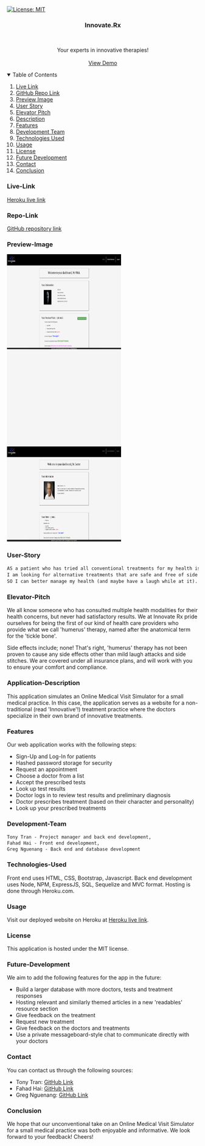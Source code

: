 [![License: MIT](https://img.shields.io/badge/License-MIT-yellow.svg)](https://opensource.org/licenses/MIT)

<div align="center">
    <h3 align="center">Innovate.Rx</h3>
    <br />
    <p align="center">
    Your experts in innovative therapies!
    <br />
    <br />
    <a href="https://innovate-rx.herokuapp.com/">View Demo</a>
    </p>
</div>

<details open="open">
    <summary>Table of Contents</summary>
    <ol>
        <li><a href="#live-link">Live Link</a></li>
        <li><a href="#repo-link">GitHub Repo Link</a></li></li>
        <li><a href="#preview-image">Preview Image</a></li>
        <li><a href="#user-story">User Story</a></li>
        <li><a href="#elevator-pitch">Elevator Pitch</a></li>
        <li><a href="#description">Description</a></li>
        <li><a href="#features">Features</a></li>
        <li><a href="#development-team">Development Team</a></li>
        <li><a href="#technologies-used">Technologies Used</a></li>
        <li><a href="#usage">Usage</a></li>
        <li><a href="#license">License</a></li>
        <li><a href="#future-development">Future Development</a></li>
        <li><a href="#contact">Contact</a></li>
        <li><a href="#conclusion">Conclusion</a></li>
    </ol>
</details>

### Live-Link

<a href="https://innovate-rx.herokuapp.com/">Heroku live link</a>

### Repo-Link

<a href="https://github.com/code-monkey713/Innovate-Rx">GitHub repository link</a>

### Preview-Image

<img src="./preview/preview.png" alt="project preview img" style="height: 250px; width: 300px;">
<br/>
<img src="./preview/preview2.png" alt="project preview img" style="height: 250px; width: 300px;">
<br/>
<img src="./preview/preview3.png" alt="project preview img" style="height: 250px; width: 300px;">

### User-Story

```md
AS a patient who has tried all conventional treatments for my health issues
I am looking for alternative treatments that are safe and free of side effects
SO I can better manage my health (and maybe have a laugh while at it).
```

### Elevator-Pitch

We all know someone who has consulted multiple health modalities for their health concerns, but never had satisfactory results. We at Innovate Rx pride ourselves for being the first of our kind of health care providers who provide what we call 'humerus' therapy, named after the anatomical term for the 'tickle bone'.

Side effects include; none! That's right, 'humerus' therapy has not been proven to cause any side effects other than mild laugh attacks and side stitches. We are covered under all insurance plans, and will work with you to ensure your comfort and compliance.

### Application-Description

This application simulates an Online Medical Visit Simulator for a small medical practice. In this case, the application serves as a website for a non-traditional (read 'Innovative'!) treatment practice where the doctors specialize in their own brand of innovative treatments.

### Features

Our web application works with the following steps:

- Sign-Up and Log-In for patients
- Hashed password storage for security
- Request an appointment
- Choose a doctor from a list
- Accept the prescribed tests
- Look up test results
- Doctor logs in to review test results and preliminary diagnosis
- Doctor prescribes treatment (based on their character and personality)
- Look up your prescribed treatments

### Development-Team

    Tony Tran - Project manager and back end development,
    Fahad Hai - Front end development,
    Greg Nguenang - Back end and database development

### Technologies-Used

Front end uses HTML, CSS, Bootstrap, Javascript.
Back end development uses Node, NPM, ExpressJS, SQL, Sequelize and MVC format.
Hosting is done through Heroku.com.

### Usage

Visit our deployed website on Heroku at <a href="https://innovate-rx.herokuapp.com/">Heroku live link</a>.

### License

This application is hosted under the MIT license.

### Future-Development

We aim to add the following features for the app in the future:

- Build a larger database with more doctors, tests and treatment responses
- Hosting relevant and similarly themed articles in a new 'readables' resource section
- Give feedback on the treatment
- Request new treatment
- Give feedback on the doctors and treatments
- Use a private messageboard-style chat to communicate directly with your doctors

### Contact

You can contact us through the following sources:

- Tony Tran: <a href="https://github.com/code-monkey713">GitHub Link</a>
- Fahad Hai: <a href="https://github.com/wdfhai">GitHub Link</a>
- Greg Nguenang: <a href="https://github.com/NGUENANG7">GitHub Link</a>

### Conclusion

We hope that our unconventional take on an Online Medical Visit Simulator for a small medical practice was both enjoyable and informative. We look forward to your feedback! Cheers!
